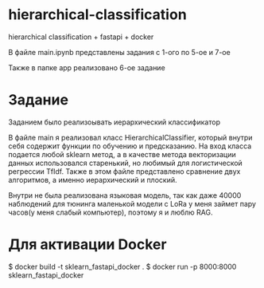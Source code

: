 # hierarchical-classification
hierarchical classification + fastapi + docker

В файле main.ipynb представлены задания с 1-ого по 5-ое и 7-ое

Также в папке app реализовано 6-ое задание

# Задание

Заданием было реализоывать иерархический классификатор

В файле main я реализовал класс HierarchicalClassifier, который внутри себя содержит функции по обучению и предсказанию. На вход класса подается любой sklearn метод, а в качестве метода векторизации данных использовался старенький, но любимый для логистической регрессии TfIdf. Также в этом файле представлено сравнение двух алгоритмов, а именно иерархический и плоский.

Внутри не была реализована языковая модель, так как даже 40000 наблюдений для тюнинга маленькой модели с LoRa у меня займет пару часов(у меня слабый компьютер), поэтому я и люблю RAG.

# Для активации Docker

$ docker build -t sklearn_fastapi_docker .
$ docker run -p 8000:8000 sklearn_fastapi_docker
